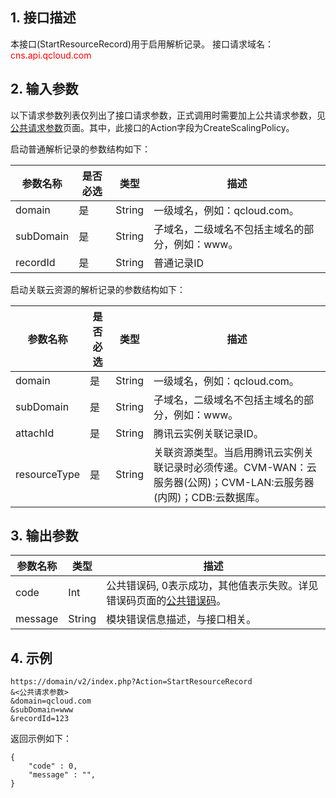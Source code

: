 ## 1. 接口描述
本接口(StartResourceRecord)用于启用解析记录。
接口请求域名：<font style="color:red">cns.api.qcloud.com</font>
 
## 2. 输入参数
以下请求参数列表仅列出了接口请求参数，正式调用时需要加上公共请求参数，见<a href="/doc/api/372/4153" title="公共请求参数">公共请求参数</a>页面。其中，此接口的Action字段为CreateScalingPolicy。

启动普通解析记录的参数结构如下：

| 参数名称 | 是否必选  | 类型 | 描述 | 
|---------|---------|---------|---------|
| domain | 是 | String | 一级域名，例如：qcloud.com。|
| subDomain | 是 | String | 子域名，二级域名不包括主域名的部分，例如：www。|
| recordId |  是 | String | 普通记录ID |

启动关联云资源的解析记录的参数结构如下：

| 参数名称 | 是否必选  | 类型 | 描述 | 
|---------|---------|---------|---------|
| domain | 是 | String | 一级域名，例如：qcloud.com。|
| subDomain | 是 | String | 子域名，二级域名不包括主域名的部分，例如：www。|
| attachId | 是 | String | 腾讯云实例关联记录ID。|
| resourceType | 是 | String | 关联资源类型。当启用腾讯云实例关联记录时必须传递。CVM-WAN：云服务器(公网)；CVM-LAN:云服务器(内网)；CDB:云数据库。|

## 3. 输出参数
| 参数名称 | 类型 | 描述 |
|---------|---------|---------|
| code | Int | 公共错误码, 0表示成功，其他值表示失败。详见错误码页面的<a href="https://www.qcloud.com/doc/api/372/%E9%94%99%E8%AF%AF%E7%A0%81#1.E3.80.81.E5.85.AC.E5.85.B1.E9.94.99.E8.AF.AF.E7.A0.81" title="公共错误码">公共错误码</a>。|
| message | String | 模块错误信息描述，与接口相关。|


## 4. 示例

```
https://domain/v2/index.php?Action=StartResourceRecord
&<公共请求参数>
&domain=qcloud.com
&subDomain=www
&recordId=123
```
返回示例如下：
```
{
    "code" : 0,
    "message" : "",
}
```

